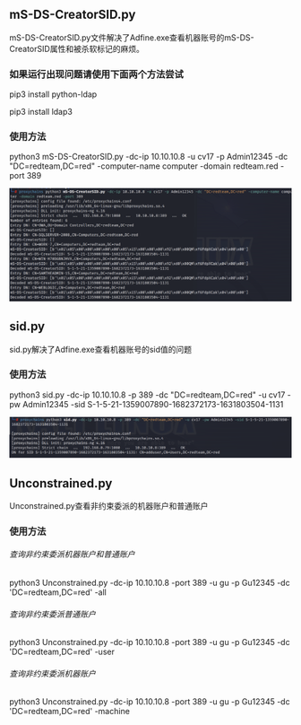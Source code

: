 ## mS-DS-CreatorSID.py
mS-DS-CreatorSID.py文件解决了Adfine.exe查看机器账号的mS-DS-CreatorSID属性和被杀软标记的麻烦。
### 如果运行出现问题请使用下面两个方法尝试
pip3 install python-ldap
  
pip3 install ldap3

### 使用方法
python3 mS-DS-CreatorSID.py -dc-ip 10.10.10.8 -u cv17 -p Admin12345 -dc "DC=redteam,DC=red" -computer-name computer -domain redteam.red -port 389

![image](https://github.com/Allengot/tools/blob/main/mS-DS-CreatorSID/mS-DS-CreatorSID.png)

## sid.py
sid.py解决了Adfine.exe查看机器账号的sid值的问题
### 使用方法
python3 sid.py -dc-ip 10.10.10.8 -p 389 -dc "DC=redteam,DC=red" -u cv17 -pw Admin12345 -sid S-1-5-21-1359007890-1682372173-1631803504-1131

![image](https://github.com/Allengot/tools/blob/main/sid/sid.png)

## Unconstrained.py
Unconstrained.py查看非约束委派的机器账户和普通账户
### 使用方法
###### 查询非约束委派机器账户和普通账户
python3 Unconstrained.py -dc-ip 10.10.10.8 -port 389 -u gu -p Gu12345 -dc 'DC=redteam,DC=red' -all
###### 查询非约束委派普通账户
python3 Unconstrained.py -dc-ip 10.10.10.8 -port 389 -u gu -p Gu12345 -dc 'DC=redteam,DC=red' -user
###### 查询非约束委派机器账户
python3 Unconstrained.py -dc-ip 10.10.10.8 -port 389 -u gu -p Gu12345 -dc 'DC=redteam,DC=red' -machine

